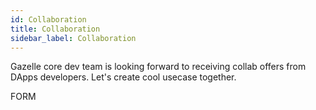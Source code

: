 ```yaml
---
id: Collaboration
title: Collaboration
sidebar_label: Collaboration
---
```


Gazelle core dev team is looking forward to receiving collab offers from DApps developers. Let's create cool usecase together.

FORM

<!-- TODO: form -->
